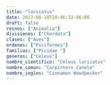 ```yaml
---
title: "loricatus"
date: 2017-08-18T20:46:32-06:00
draft: false
reinos: ["Animalia"]
divisiones: ["Chordata"]
clases: ["Aves"]
ordenes: ["Piciformes"]
familias: ["Picidae "]
generos: ["Celeus"]
nombre_cientifico: "Celeus loricatus"
nombre_comun: "Carpintero Canelo"
nombre_ingles: "Cinnamon Woodpecker"
---
```

